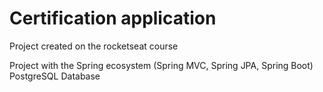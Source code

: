 # Certification application

Project created on the rocketseat course

Project with the Spring ecosystem (Spring MVC, Spring JPA, Spring Boot) PostgreSQL Database
